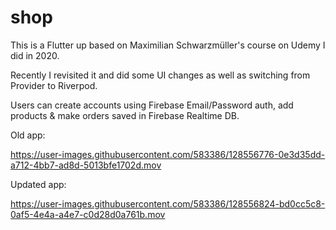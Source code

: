 # shop

This is a Flutter up based on Maximilian Schwarzmüller's course on Udemy I did in 2020.

Recently I revisited it and did some UI changes
as well as switching from Provider to Riverpod.

Users can create accounts using Firebase Email/Password auth, add products & make orders saved in Firebase Realtime DB.


Old app:

https://user-images.githubusercontent.com/583386/128556776-0e3d35dd-a712-4bb7-ad8d-5013bfe1702d.mov

Updated app:

https://user-images.githubusercontent.com/583386/128556824-bd0cc5c8-0af5-4e4a-a4e7-c0d28d0a761b.mov

